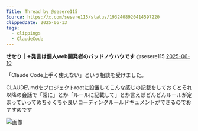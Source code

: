 ```yaml
---
Title: Thread by @sesere115
Source: https://x.com/sesere115/status/1932408920414597220
ClippedDate: 2025-06-13
tags:
  - clippings
  - ClaudeCode
---
```

**せせり｜※発言は個人web開発者のバッドノウハウです** @sesere115 [2025-06-10](https://x.com/sesere115/status/1932408920414597220)

「Claude Code上手く使えない」という相談を受けました。

CLAUDE\\.mdをプロジェクトrootに設置してこんな感じの記載をしておくとそれ以降の会話で「常に」とか「ルールに記載して」とか言えばどんどんルールが定まっていってめちゃくちゃ良いコーディングルールドキュメントができるのでおすすめです

![画像](https://pbs.twimg.com/media/GtFLC1Sa8AAqMpo?format=png&name=large)